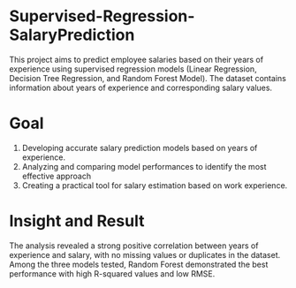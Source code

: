 # Supervised-Regression-SalaryPrediction
This project aims to predict employee salaries based on their years of experience using supervised regression models (Linear Regression, Decision Tree Regression, and Random Forest Model). The dataset contains information about years of experience and corresponding salary values.

# Goal
1. Developing accurate salary prediction models based on years of experience.
2. Analyzing and comparing model performances to identify the most effective approach
3. Creating a practical tool for salary estimation based on work experience.

# Insight and Result
The analysis revealed a strong positive correlation between years of experience and salary, with no missing values or duplicates in the dataset. Among the three models tested, Random Forest demonstrated the best performance with high R-squared values and low RMSE.
   
